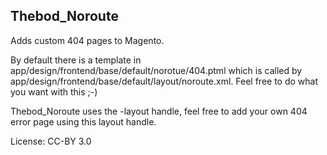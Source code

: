 Thebod_Noroute
-

Adds custom 404 pages to Magento.

By default there is a template in app/design/frontend/base/default/norotue/404.ptml which is called by app/design/frontend/base/default/layout/noroute.xml.
Feel free to do what you want with this ;-)

Thebod_Noroute uses the <noroute>-layout handle, feel free to add your own 404 error page using this layout handle.

License: CC-BY 3.0